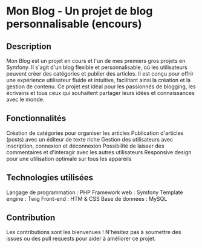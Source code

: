 # Mon Blog - Un projet de blog personnalisable (encours)
## Description
Mon Blog est un projet en cours et l'un de mes premiers gros projets en Symfony. Il s'agit d'un blog flexible et personnalisable, où les utilisateurs peuvent créer des catégories et publier des articles. Il est conçu pour offrir une expérience utilisateur fluide et intuitive, facilitant ainsi la création et la gestion de contenu. Ce projet est idéal pour les passionnés de blogging, les écrivains et tous ceux qui souhaitent partager leurs idées et connaissances avec le monde.

## Fonctionnalités
Création de catégories pour organiser les articles
Publication d'articles (posts) avec un éditeur de texte riche
Gestion des utilisateurs avec inscription, connexion et déconnexion
Possibilité de laisser des commentaires et d'interagir avec les autres utilisateurs
Responsive design pour une utilisation optimale sur tous les appareils

## Technologies utilisées
Langage de programmation : PHP
Framework web : Symfony
Template engine : Twig
Front-end : HTM & CSS
Base de données : MySQL

## Contribution
Les contributions sont les bienvenues ! N'hésitez pas à soumettre des issues ou des pull requests pour aider à améliorer ce projet.
